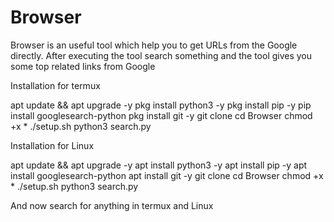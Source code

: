 # Browser
Browser is an useful tool which help you to get URLs from the Google directly. After executing the tool search something and the tool gives you some top related links from Google

Installation for termux

apt update && apt upgrade -y
pkg install python3 -y
pkg install pip -y
pip install googlesearch-python
pkg install git -y
git clone 
cd Browser
chmod +x *
./setup.sh
python3 search.py


Installation for Linux

apt update && apt upgrade -y
apt install python3 -y
apt install pip -y
apt install googlesearch-python
apt install git -y
git clone 
cd Browser
chmod +x *
./setup.sh
python3 search.py


And now search for anything in termux and Linux

